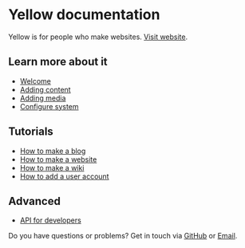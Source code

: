 Yellow documentation
====================
Yellow is for people who make websites. [Visit website](http://datenstrom.se/yellow).

Learn more about it
-------------------
* [Welcome](welcome.md)
* [Adding content](content.md)
* [Adding media](media.md)
* [Configure system](system.md)

Tutorials
---------
* [How to make a blog](https://github.com/markseu/yellowcms/wiki/How%20to%20make%20a%20blog)
* [How to make a website](https://github.com/markseu/yellowcms/wiki/How%20to%20make%20a%20website)
* [How to make a wiki](https://github.com/markseu/yellowcms/wiki/How%20to%20make%20a%20wiki)
* [How to add a user account](https://github.com/markseu/yellowcms/wiki/User%20account%20configuration)

Advanced
--------
* [API for developers](api.md)

Do you have questions or problems? Get in touch via [GitHub](https://github.com/markseu/yellowcms/issues) or [Email](http://datenstrom.se/contact/).